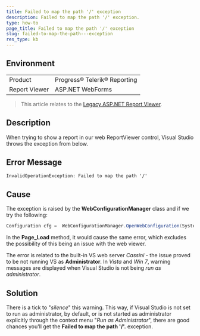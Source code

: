 ```yaml
---
title: Failed to map the path '/' exception
description: Failed to map the path '/' exception.
type: how-to
page_title: Failed to map the path '/' exception
slug: failed-to-map-the-path---exception
res_type: kb
---
```


## Environment

<table>
	<tbody>
		<tr>
			<td>Product</td>
			<td>Progress® Telerik® Reporting</td>
		</tr>
		<tr>
			<td>Report Viewer</td>
			<td>ASP.NET WebForms</td>
		</tr>
	</tbody>
</table>

> This article relates to the [Legacy ASP<span>.</span>NET Report Viewer](../asp-net-report-viewer).

## Description  

When trying to show a report in our web ReportViewer control, Visual Studio throws the exception from below.

## Error Message

```   
InvalidOperationException: Failed to map the path '/' 
``` 

## Cause

The exception is raised by the **WebConfigurationManager** class and if we try the following:  
   
```cs
Configuration cfg =  WebConfigurationManager.OpenWebConfiguration(System.Web.Hosting.HostingEnvironment.ApplicationVirtualPath);   
```   

In the **Page\_Load** method, it would cause the same error, which excludes the possibility of this being an issue with the web viewer. 

The error is related to the built-in VS web server *Cassini* - the issue proved to be not running VS as **Administrator**. In *Vista* and *Win 7*, warning messages are displayed when Visual Studio is not being *run as administrator*.
   
## Solution  

There is a tick to "*silence*" this warning. This way, if Visual Studio is not set to run as administrator, by default, or is not started as administrator explicitly through the context menu "*Run as Administrator*", there are good chances you'll get the **Failed to map the path '/'.** exception.  
 
